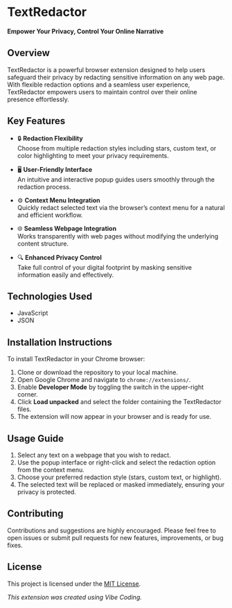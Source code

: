 # TextRedactor

**Empower Your Privacy, Control Your Online Narrative**

## Overview

TextRedactor is a powerful browser extension designed to help users safeguard their privacy by redacting sensitive information on any web page. With flexible redaction options and a seamless user experience, TextRedactor empowers users to maintain control over their online presence effortlessly.

## Key Features

- 🔒 **Redaction Flexibility**  
  Choose from multiple redaction styles including stars, custom text, or color highlighting to meet your privacy requirements.

- 🖥️ **User-Friendly Interface**  
  An intuitive and interactive popup guides users smoothly through the redaction process.

- ⚙️ **Context Menu Integration**  
  Quickly redact selected text via the browser’s context menu for a natural and efficient workflow.

- 🌐 **Seamless Webpage Integration**  
  Works transparently with web pages without modifying the underlying content structure.

- 🔍 **Enhanced Privacy Control**  
  Take full control of your digital footprint by masking sensitive information easily and effectively.

## Technologies Used

- JavaScript  
- JSON

## Installation Instructions

To install TextRedactor in your Chrome browser:

1. Clone or download the repository to your local machine.  
2. Open Google Chrome and navigate to `chrome://extensions/`.  
3. Enable **Developer Mode** by toggling the switch in the upper-right corner.  
4. Click **Load unpacked** and select the folder containing the TextRedactor files.  
5. The extension will now appear in your browser and is ready for use.

## Usage Guide

1. Select any text on a webpage that you wish to redact.  
2. Use the popup interface or right-click and select the redaction option from the context menu.  
3. Choose your preferred redaction style (stars, custom text, or highlight).  
4. The selected text will be replaced or masked immediately, ensuring your privacy is protected.

## Contributing

Contributions and suggestions are highly encouraged. Please feel free to open issues or submit pull requests for new features, improvements, or bug fixes.

## License

This project is licensed under the [MIT License](https://opensource.org/licenses/MIT).

*This extension was created using Vibe Coding.*
